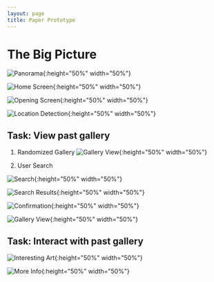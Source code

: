 ```yaml
---
layout: page
title: Paper Prototype
---
```


# The Big Picture
![Panorama](gallery_panorama.jpg){:height="50%" width="50%"}


![Home Screen](home_screen.jpg){:height="50%" width="50%"}


![Opening Screen](opening_screen.jpg){:height="50%" width="50%"}


![Location Detection](location_notification.jpg){:height="50%" width="50%"}



## Task: View past gallery

1) Randomized Gallery
![Gallery View](view_gallery.jpg){:height="50%" width="50%"}

2) User Search

![Search](search_categories.jpg){:height="50%" width="50%"}

![Search Results](search_results.jpg){:height="50%" width="50%"}

![Confirmation](confirmation.jpg){:height="50%" width="50%"}

![Gallery View](view_gallery.jpg){:height="50%" width="50%"}


## Task: Interact with past gallery

![Interesting Art](info_bubbles.jpg){:height="50%" width="50%"}

![More Info](more_info.jpg){:height="50%" width="50%"}
